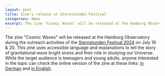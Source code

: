 ```yaml
---
layout: post
title: Zine's release at Sternstunden Festival
categories: News
excerpt: The zine "Cosmic Waves" will be released at the Hamburg Observatory during the outreach activities of the Sternstunden Festival 2024.
---
```


The zine "Cosmic Waves" will be released at the Hamburg Observatory during the outreach activities of the [Sternstunden Festival 2024](https://www.sternstundenfestival.de/) on July 19 & 20. This zine uses accessible language and explanations to tell the story of gravitational wave bright sirens and their role in studying our Universe. While the target audience is teenagers and young adults, anyone interested in the topic can check the online version of the zine at these links: [in German](https://mariaelidaiana.github.io/cosmicwaves/Cosmic_Waves_Zine-GERMAN.pdf) and [in English](https://mariaelidaiana.github.io/cosmicwaves/Cosmic_Waves_Zine-ENGLISH.pdf).    
